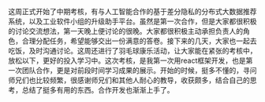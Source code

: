 这周正式开始了中期考核，有与人工智能合作的基于差分隐私的分布式大数据推荐系统，以及工业软件小组的升级助手平台。虽然是第一次合作，但是大家都很积极的讨论交流想法，第一天晚上便讨论的很晚。大家都很积极主动承担负责人的角色，合理分配任务，希望能够交出一份满意的答卷。接下来的几天，大家也一起去吃饭，及时沟通讨论。这周还进行了羽毛球康乐活动，让大家能在紧张的考核中，放松以下，更好的投入学习中。这次考核，是我第一次用react框架开发，也是第一次团队合作，更是对前段时间学习成果的展示。开始的时候，挺多不懂的，寻问师兄们也比较频繁，很感谢师兄们和其他人耐心的教导，收获颇多，结合自己的思考，总结了挺多有用的东西。合作开发也渐渐上手了。